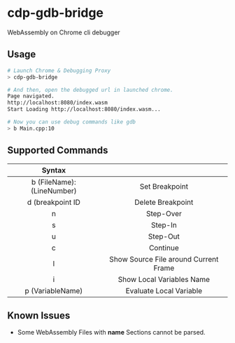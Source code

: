 # cdp-gdb-bridge

WebAssembly on Chrome cli debugger

## Usage

```sh
# Launch Chrome & Debugging Proxy
> cdp-gdb-bridge

# And then, open the debugged url in launched chrome.
Page navigated.
http://localhost:8080/index.wasm
Start Loading http://localhost:8080/index.wasm...

# Now you can use debug commands like gdb
> b Main.cpp:10
```

## Supported Commands

| Syntax | |
|:--:|:--:|
| b (FileName):(LineNumber) | Set Breakpoint |
| d (breakpoint ID | Delete Breakpoint |
| n | Step-Over |
| s | Step-In |
| u | Step-Out |
| c | Continue |
| l | Show Source File around Current Frame |
| i | Show Local Variables Name |
| p (VariableName) | Evaluate Local Variable |

## Known Issues

- Some WebAssembly Files with **name** Sections cannot be parsed.
